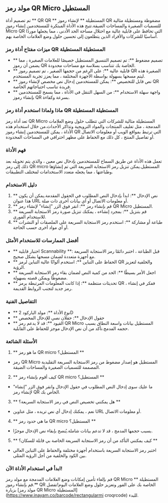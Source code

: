 ## مولد رمز QR Micro المستطيل

تم تصميم أداة ** QR QR ** المستطيلة ** لإنشاء رموز QR مضغوطة ومستطيلة مثالية للتسميات الصغيرة والمساحات الضيقة.تتيح هذه الأداة المبتكرة للمستخدمين إنشاء رموز Micro QR التي تحافظ على قابلية عالية مع احتلال مساحة الحد الأدنى ، مما يجعلها موردًا أساسيًا للشركات والأفراد الذين يتطلعون إلى تحسين حلول وضع العلامات الخاصة بهم.

### ميزات مفتاح أداة رمز QR المستطيلة المستطيلة

- ** تصميم مضغوط **: تم تصميم التنسيق المستطيل خصيصًا للعلامات الصغيرة ، مما يضمن أن رموز QR الخاصة بك تتناسب بسلاسة مع مساحات محدودة.
- ** قابلية عالية **: على الرغم من حجمها الصغير ، تم تصميم رموز QR الصغيرة هذه ليتم مسحها بسهولة بواسطة الأجهزة المختلفة ، مما يعزز تجربة المستخدم.
- ** نص قابل للتخصيص **: يمكن للمستخدمين إدخال نص مخصص لإنشاء رموز QR فريدة تناسب احتياجاتهم الخاصة.
- ** واجهة سهلة الاستخدام **: من السهل التنقل في الأداة ، مما يسمح للمستخدمين بإنشاء رموز QR بسرعة وكفاءة.

### ماذا ولماذا استخدم أداة رمز QR المستطيلة المستطيلة

تعد أداة رمز QR Micro المستطيلة مثالية للشركات التي تتطلب حلول وضع العلامات المدمجة ، مثل تغليف المنتجات والمواد الترويجية وتذاكر الأحداث.من خلال استخدام هذه الأداة ، يمكن للمستخدمين إنشاء رموز QR التي ترتبط بمواقع الويب أو معلومات الاتصال أو تفاصيل المنتج ، كل ذلك مع الحفاظ على مظهر احترافي في المساحات المحدودة.

### فهم الأداة

تعمل هذه الأداة عن طريق السماح للمستخدمين بإدخال نص معين ، والذي يتم تحويله بعد ذلك إلى رمز QR micro المستطيل.يمكن تنزيل رمز الاستجابة السريعة التي تم إنشاؤها وطباعتها ، مما يجعله متعدد الاستخدامات لمختلف التطبيقات.

### دليل الاستخدام

1. ** نص الإدخال **: ابدأ بإدخال النص المطلوب في الحقول المقدمة.يمكن أن يكون هذا عنوان URL أو معلومات الاتصال أو أي بيانات أخرى ذات صلة.
2. ** قم بإنشاء رمز **: انقر فوق الزر "إنشاء" لإنشاء رمز QR Micro المستطيل.
3. ** قم بتنزيل **: بمجرد إنشاءه ، يمكنك تنزيل صورة رمز الاستجابة السريعة للاستخدام الفوري.
4. ** طباعة أو مشاركة **: استخدم رمز الاستجابة السريعة على الملصقات أو النشرات أو أي مواد أخرى حسب الحاجة.

### أفضل الممارسات للاستخدام الأمثل

- ** اختبار قابلية Scannability **: قبل الطباعة ، اختبر دائمًا رمز الاستجابة السريعة مع أجهزة متعددة لضمان مسحها بشكل صحيح.
- ** الحفاظ على التباين **: استخدم ألوانًا عالية التباين لرمز QR والخلفية لتعزيز الرؤية.
- ** اجعل الأمر بسيطًا **: الحد من كمية النص لضمان بقاء رمز الاستجابة السريعة مضغوطًا ويمكن قصته بسهولة.
- ** تحديثات منتظمة **: إذا كانت المعلومات المرتبطة برمز QR ، ففكر في إنشاء رمز جديد لتجنب الروابط القديمة.

### التفاصيل الفنية

- ** نوع الأداة **: مولد الباركود 2D
- ** حقول الإدخال **: حقلان نصي للإدخال المخصص
- ** القيود **: قد لا يدعم رمز QR Micro المستطيل بيانات واسعة النطاق بسبب حجمه المدمج.تأكد من أن نص الإدخال موجز للحفاظ على القابلية.

### الأسئلة الشائعة

1. ** ما هو رمز QR micro المستطيل؟ **
- رمز QR Micro المستطيل هو إصدار مضغوط من رمز الاستجابة السريعة التقليدية المصممة للتسميات الصغيرة والمساحات الضيقة.

2. ** كيف أقوم بإنشاء رمز QR micro المستطيل؟ **
- ما عليك سوى إدخال النص المطلوب في حقول الإدخال وانقر فوق الزر "إنشاء" لإنشاء رمز QR الخاص بك.

3. ** هل يمكنني تخصيص النص في رمز الاستجابة السريعة؟ **
- نعم ، يمكنك إدخال أي نص تريده ، مثل عناوين URL أو معلومات الاتصال.

4. ** ما هي حدود رمز QR micro المستطيل؟ **
- بسبب حجمها المدمج ، قد لا تدعم بيانات شاملة.يُنصح بإبقاء نص الإدخال موجزًا.

5. ** كيف يمكنني التأكد من أن رمز الاستجابة السريعة الخاصة بي قابلة للسكان؟ **
- اختبر رمز الاستجابة السريعة باستخدام أجهزة مختلفة والحفاظ على التباين العالي بين الكود والخلفية من أجل الرؤية المثلى.

### ابدأ في استخدام الأداة الآن!

قم بإلغاء تأمين إمكانات وضع العلامات المدمجة مع مولد رمز QR Micro المستطيلة ** **.قم بإنشاء رموز QR الخاصة بك على الفور وتعزيز حلول وضع العلامات اليوم!تفضل بزيارة [مولد رمز QR Micro المستطيلة] (https://www.inayam.co/barcode/rectangularmi croqrcode) للبدء.